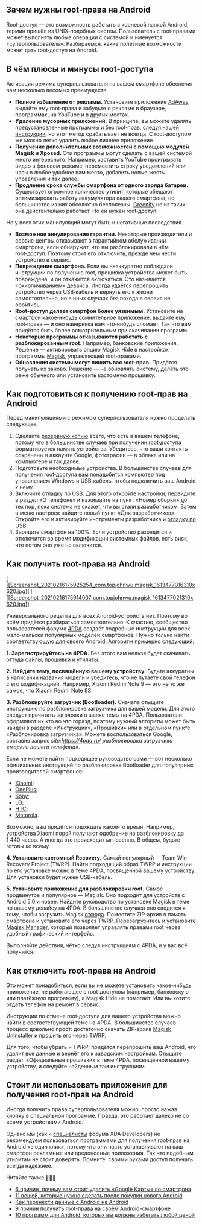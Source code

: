 ## Зачем нужны root‑права на Android

Root‑доступ — это возможность работать с корневой папкой Android, термин пришёл из UNIX‑подобных систем. Пользователь с root‑правами может выполнять любые операции с системой и именуется «суперпользователь». Разбираемся, какие полезные возможности может дать root‑доступ на Android.

## В чём плюсы и минусы root‑доступа

Активация режима суперпользователя на вашем смартфоне обеспечит вам несколько весомых преимуществ.

+   **Полное избавление от рекламы.** Установите приложение [AdAway](https://adaway.org/), выдайте ему root‑права и забудьте о рекламе в браузере, программах, на YouTube и в других местах.
+   **Удаление мусорных приложений.** В принципе, вы можете удалять предустановленные программы и без root‑прав, следуя [нашей инструкции](https://lifehacker.ru/kak-udalit-vstroennye-prilozheniya-android/ "Как удалить встроенные приложения Android без root-прав"), но этот метод срабатывает не всегда. С root‑доступом же можно легко удалить любое лишнее приложение.
+   **Получение дополнительных возможностей с помощью модулей Magisk и Xposed.** Эти программы могут сделать с вашей системой много интересного. Например, заставить YouTube проигрывать видео в фоновом режиме, переместить строку уведомлений или часы в любое удобное вам место, добавить новые жесты управления и так далее.
+   **Продление срока службы смартфона от одного заряда батареи.** Существует огромное количество утилит, которые обещают оптимизировать работу аккумулятора вашего смартфона, но большинство из них абсолютно бесполезны. [Greenify](https://play.google.com/store/apps/details?id=com.oasisfeng.greenify) не из таких: она действительно работает. Но ей нужен root‑доступ.

Но у всех этих манипуляций могут быть и негативные последствия.

+   **Возможное аннулирование гарантии.** Некоторые производители и сервис‑центры отказывают в гарантийном обслуживании смартфона, если обнаружат, что вы разблокировали в нём root‑доступ. Поэтому стоит его отключить, прежде чем нести устройство в сервис.
+   **Повреждение смартфона.** Если вы неаккуратно соблюдали инструкции по получению root, прошивка устройства может быть повреждена, и он откажется включаться. Это называется «окирпичиванием» девайса. Иногда удаётся перепрошить устройство через USB‑кабель и вернуть его к жизни самостоятельно, но в иных случаях без похода в сервис не обойтись.
+   **Root‑доступ делает смартфон более уязвимым.** Установите на смартфон какое‑нибудь сомнительное приложение, выдайте ему root‑права — и оно наверняка вам что‑нибудь сломает. Так что вам придётся быть более осмотрительным при скачивании программ.
+   **Некоторые программы отказываются работать с разблокированным root.** Например, банковские приложения. Решение — активировать опцию Magisk Hide в настройках программы [Magisk](https://magiskmanager.com/), управляющей root‑правами.
+   **Обновления системы могут лишить вас root‑прав.** Придётся получать их заново. Решение — не обновлять систему, делать это реже обычного или установить кастомную прошивку.

## Как подготовиться к получению root‑прав на Android

Перед манипуляциями с режимом суперпользователя нужно проделать следующее.

1.  Сделайте [резервную копию](https://lifehacker.ru/android-prilozheniya-dlya-rezervnogo-kopirovaniya/ "7 Android-приложений для резервного копирования") всего, что есть в вашем телефоне, потому что в большинстве случаев при получении root‑доступа форматируется память устройства. Убедитесь, что ваши контакты сохранены в аккаунте Google, фотографии — в облаке или на компьютере и так далее.
2.  Подготовьте необходимые устройства. В большинстве случаев для получения root‑доступа вам понадобится компьютер под управлением Windows и USB‑кабель, чтобы подключить ваш Android к нему.
3.  Включите отладку по USB. Для этого откройте настройки, перейдите в раздел «О телефоне» и нажимайте на пункт «Номер сборки» до тех пор, пока система не скажет, что вы стали разработчиком. Затем в меню настроек найдите новый пункт «Для разработчиков». Откройте его и активируйте инструменты разработчика и [отладку по USB](https://lifehacker.ru/otladka-po-usb-na-android/ "Как включить отладку по USB на Android").
4.  Зарядите смартфон на 100%. Если устройство разрядится и отключится во время модификации системных файлов, есть риск, что потом оно уже не включится.

## Как получить root‑права на Android

[![[Screenshot_20210216175925254_com.topjohnwu.magisk_1613477016310x620.jpg]]](https://cdn.lifehacker.ru/wp-content/uploads/2021/02/Screenshot_2021-02-16-17-59-25-254_com.topjohnwu.magisk_1613477016.jpg) [![[Screenshot_20210216175914007_com.topjohnwu.magisk_1613477021310x620.jpg]]](https://cdn.lifehacker.ru/wp-content/uploads/2021/02/Screenshot_2021-02-16-17-59-14-007_com.topjohnwu.magisk_1613477021.jpg)

Универсального рецепта для всех Android‑устройств нет. Поэтому во всём придётся разбираться самостоятельно. К счастью, сообщество пользователей форума [4PDA](https://4pda.to/ "4PDA") создаёт подробные инструкции для всех мало‑мальски популярных моделей смартфонов. Нужно только найти соответствующую для своего Android. Алгоритм примерно следующий:

**1\. Зарегистрируйтесь на 4PDA.** Без этого вам нельзя будет скачивать оттуда файлы, прошивки и утилиты.

**2\. Найдите тему, посвящённую вашему устройству.** Будьте аккуратны в написании названия модели и убедитесь, что не путаете свой телефон с его модификацией. Например, Xiaomi Redmi Note 9 — это не то же самое, что Xiaomi Redmi Note 9S.

**3\. Разблокируйте загрузчик (Bootloader).** Сначала отыщите инструкцию по разблокировке загрузчика для вашей модели. Для этого следует прочитать заголовки в шапке темы на 4PDA. Пользователи оформляют их кто во что горазд, поэтому нужный алгоритм может быть найден в разделе «Инструкции», «Прошивки» или в отдельном пункте «Разблокировка загрузчика». Можете воспользоваться Google, составив запрос _site:https://4pda.ru/ разблокировка загрузчика «модель вашего телефона»_.

Если не можете найти подходящее руководство сами — вот несколько официальных инструкций по разблокировке Bootloader для популярных производителей смартфонов:

+   [Xiaomi](https://en.miui.com/unlock/);
+   [OnePlus](https://support.oneplus.com/app/answers/detail/a_id/588/~/how-to-unlock-bootloader-for-oneplus-smart-phone);
+   [Sony](https://developer.sony.com/develop/open-devices/get-started/unlock-bootloader/);
+   [LG](https://developer.lge.com/resource/mobile/RetrieveBootloader.dev?categoryId=CTULRS0702);
+   [HTC](https://www.htcdev.com/bootloader/);
+   [Motorola](https://motorola-global-portal.custhelp.com/app/standalone/bootloader/unlock-your-device-a).

Возможно, вам придётся подождать какое‑то время. Например, устройства Xiaomi порой получают одобрение на разблокировку до 1 440 часов. А иногда это происходит мгновенно. В общем, будьте готовы ко всему.

**4\. Установите кастомный Recovery.** Самый популярный — Team Win Recovery Project (TWRP). Найти подходящий образ TWRP и инструкции по его установке можно в теме 4PDA, посвящённой вашему устройству. Для установки будет нужен USB‑кабель.

**5\. Установите приложение для разблокировки root.** Самое продвинутое и популярное — Magisk. Оно подходит для устройств с Android 5.0 и новее. Найдите руководство по установке Magisk в теме по вашему девайсу на 4PDA. В большинстве случаев оно сводится к тому, чтобы загрузить Magisk [отсюда](https://github.com/topjohnwu/Magisk/releases). Поместите ZIP‑архив в память смартфона и установите его через TWRP. Перезагрузитесь и установите [Magisk Manager](https://github.com/topjohnwu/Magisk/releases), который позволяет управлять правами root через удобный графический интерфейс.

Выполняйте действия, чётко следуя инструкциям с 4PDA, и у вас всё получится.

## Как отключить root‑права на Android

Это может понадобиться, если вы не можете установить какое‑нибудь приложение, не работающее с root‑доступом (например, банковскую или платёжную программу), а Magisk Hide не помогает. Или вы хотите отдать телефон на ремонт в сервис.

Инструкции по отмене root‑доступа для вашего устройства можно найти в соответствующей теме на 4PDA. В большинстве случаев процесс довольно прост: достаточно скачать ZIP‑архив [Magisk Uninstaller](https://github.com/topjohnwu/Magisk/releases) и прошить его через TWRP.

Для того, чтобы убрать и TWRP, придётся перепрошить ваш Android, что удалит все данные и вернёт его к заводским настройкам. Отыщите раздел «Официальные прошивки» в теме 4PDA, посвящённой вашему устройству, и следуйте найденным там инструкциям.

## Стоит ли использовать приложения для получения root‑прав на Android

Иногда получить права суперпользователя можно, просто нажав кнопку в специальной программе. Правда, это работает далеко не со всеми устройствами Android.

Однако мы (как и [специалисты](https://www.xda-developers.com/best-one-click-root-2018/) форума XDA Developers) не рекомендуем пользоваться программами для получения root‑прав на Android «в один клик», потому что они часто устанавливают на ваш смартфон рекламные или вредоносные приложения. Так что подобным утилитам не стоит доверять. Помните: своими руками доступ получать всегда надёжнее.

Читайте также 📴📳📱

+   [6 причин, почему вам стоит удалить «Google Карты» со смартфона](https://lifehacker.ru/6-prichin-udalit-gugl-karty/ "6 причин, почему вам стоит удалить «Google Карты» со смартфона")
+   [11 вещей, которые нужно сделать после покупки нового Android](https://lifehacker.ru/chto-delat-s-novym-android/ "11 вещей, которые нужно сделать после покупки нового Android")
+   [Как перенести данные с Android на Android](https://lifehacker.ru/kak-perenesti-dannye-s-android-na-android/ "Как перенести данные с Android на Android")
+   [9 причин получить root-права на своём Android-смартфоне](https://lifehacker.ru/root-prava-na-android-smartfone/ "9 причин получить root-права на своём Android-смартфоне")
+   [10 программ для Android, которых вы должны избегать любой ценой](https://lifehacker.ru/vrednye-programmy-dlya-android/ "10 программ для Android, которых вы должны избегать любой ценой")